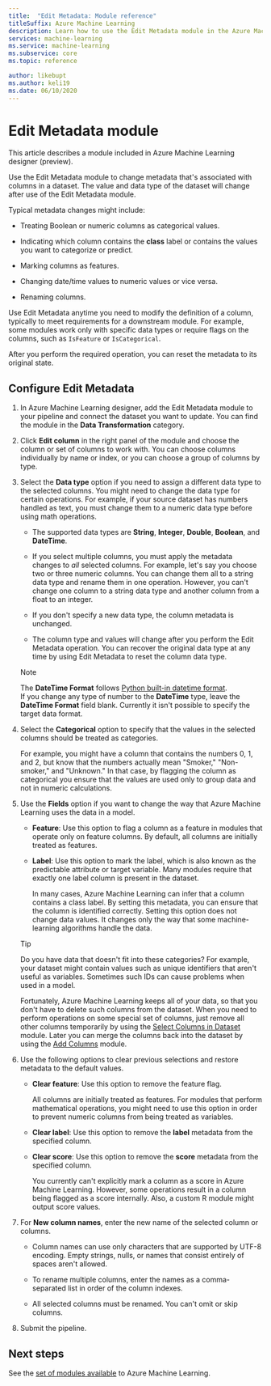 ```yaml
---
title:  "Edit Metadata: Module reference"
titleSuffix: Azure Machine Learning
description: Learn how to use the Edit Metadata module in the Azure Machine Learning to change metadata that's associated with columns in a dataset.
services: machine-learning
ms.service: machine-learning
ms.subservice: core
ms.topic: reference

author: likebupt
ms.author: keli19
ms.date: 06/10/2020
---
```

# Edit Metadata module

This article describes a module included in Azure Machine Learning designer (preview).

Use the Edit Metadata module to change metadata that's associated with columns in a dataset. The value and data type of the dataset will  change after use of the Edit Metadata module.

Typical metadata changes might include:
  
+ Treating Boolean or numeric columns as categorical values.
  
+ Indicating which column contains the **class** label or contains the values you want to categorize or predict.
  
+ Marking columns as features.
  
+ Changing date/time values to numeric values or vice versa.
  
+ Renaming columns.
  
 Use Edit Metadata anytime you need to modify the definition of a column, typically to meet requirements for a downstream module. For example, some modules work only with specific data types or require flags on the columns, such as `IsFeature` or `IsCategorical`.  
  
 After you perform the required operation, you can reset the metadata to its original state.
  
## Configure Edit Metadata
  
1. In Azure Machine Learning designer, add the Edit Metadata module to your pipeline and connect the dataset you want to update. You can find the module in the **Data Transformation** category.
  
1. Click **Edit column** in the right panel of the module and choose the column or set of columns to work with. You can choose columns individually by name or index, or you can choose a group of columns by type.  
  
1. Select the **Data type** option if you need to assign a different data type to the selected columns. You might need to change the data type for certain operations. For example, if your source dataset has numbers handled as text, you must change them to a numeric data type before using math operations.

    + The supported data types are **String**, **Integer**, **Double**, **Boolean**, and **DateTime**.

    + If you select multiple columns, you must apply the metadata changes to *all* selected columns. For example, let's say you choose two or three numeric columns. You can change them all to a string data type and rename them in one operation. However, you can't change one column to a string data type and another column from a float to an integer.
  
    + If you don't specify a new data type, the column metadata is unchanged.

    + The column type and values will change after you perform the Edit Metadata operation. You can recover the original data type at any time by using Edit Metadata to reset the column data type.  

    > [!NOTE]
    > The **DateTime Format** follows [Python built-in datetime format](https://docs.python.org/3/library/datetime.html#strftime-and-strptime-behavior).  
    > If you change any type of number to the **DateTime** type, leave the **DateTime Format** field blank. Currently it isn't possible to specify the target data format.

1. Select the **Categorical** option to specify that the values in the selected columns should be treated as categories.

    For example, you might have a column that contains the numbers 0, 1, and 2, but know that the numbers actually mean "Smoker," "Non-smoker," and "Unknown." In that case, by flagging the column as categorical you ensure that the values are used only to group data and not in numeric calculations.
  
1. Use the **Fields** option if you want to change the way that Azure Machine Learning uses the data in a model.

    + **Feature**: Use this option to flag a column as a feature in modules that operate only on feature columns. By default, all columns are initially treated as features.  
  
    + **Label**: Use this option to mark the label, which is also known as the predictable attribute or target variable. Many modules require that exactly one label column is present in the dataset.

        In many cases, Azure Machine Learning can infer that a column contains a class label. By setting this metadata, you can ensure that the column is identified correctly. Setting this option does not change data values. It changes only the way that some machine-learning algorithms handle the data.
  
    > [!TIP]
    > Do you have data that doesn't fit into these categories? For example, your dataset might contain values such as unique identifiers that aren't useful as variables. Sometimes such IDs can cause problems when used in a model.
    >
    > Fortunately, Azure Machine Learning keeps all of your data, so that you don't have to delete such columns from the dataset. When you need to perform operations on some special set of columns, just remove all other columns temporarily by using the [Select Columns in Dataset](select-columns-in-dataset.md) module. Later you can merge the columns back into the dataset by using the [Add Columns](add-columns.md) module.  
  
1. Use the following options to clear previous selections and restore metadata to the default values.  
  
    + **Clear feature**: Use this option to remove the feature flag.  
  
         All columns are initially treated as features. For modules that perform mathematical operations, you might need to use this option in order to prevent numeric columns from being treated as variables.
  
    + **Clear label**: Use this option to remove the **label** metadata from the specified column.  
  
    + **Clear score**: Use this option to remove the **score** metadata from the specified column.  
  
         You currently can't explicitly mark a column as a score in Azure Machine Learning. However, some operations result in a column being flagged as a score internally. Also, a custom R module might output score values.

1. For **New column names**, enter the new name of the selected column or columns.  
  
    + Column names can use only characters that are supported by UTF-8 encoding. Empty strings, nulls, or names that consist entirely of spaces aren't allowed.  
  
    + To rename multiple columns, enter the names as a comma-separated list in order of the column indexes.  
  
    + All selected columns must be renamed. You can't omit or skip columns.  
  
1. Submit the pipeline.  

## Next steps

See the [set of modules available](module-reference.md) to Azure Machine Learning.
